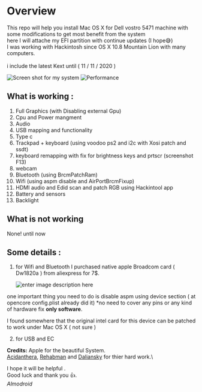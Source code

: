 ﻿# Overview
This repo will help you install Mac OS X for Dell vostro 5471 machine with some modifications to get most benefit from the system  
here I will attache my EFI partition with continue updates (I hope😅)  
I was working with Hackintosh since OS X 10.8 Mountain Lion with many computers.\
\
i include the latest Kext until ( 11 / 11 / 2020 )

![Screen shot for my system](https://raw.githubusercontent.com/almodroid/Dell-vostro-5471-hackintosh/main/Screenshot2.png)
![Performance](https://raw.githubusercontent.com/almodroid/Dell-vostro-5471-hackintosh/main/Screenshot1.png)
## What is working :
 1. Full Graphics (with Disabling external Gpu)
 2. Cpu and Power mangment
 3. Audio
 4. USB mapping and functionality
 5. Type c
 6. Trackpad + keyboard (using voodoo ps2 and i2c with Xosi patch and ssdt) 
 7.  keyboard remapping with fix for brightness keys and prtscr (screenshot F13)
 8.  webcam 
 9. Bluetooth (using BrcmPatchRam) 
 10. Wifi (using aspm disable and AirPortBrcmFixup)
 11. HDMI audio and Edid scan and patch RGB using Hackintool app
 12. Battery and sensors
 13. Backlight

## What is not working 
None! until now

## Some details :

1. for Wifi and Bluetooth I purchased native apple Broadcom card ( Dw1820a )
from aliexpress for 7$.
   
   ![enter image description here](https://osxlatitude.com/uploads/monthly_2019_05/DW1820A_CN-08PKF4.jpg.2f57e855741f3797816a71423155cbde.jpg)
 
 one important thing you need to do is disable aspm using device section ( at opencore config.plist already did it)
 *no need to cover any pins or any kind of hardware fix **only software**.

I found somewhere that the original intel card for this device can be patched to work under Mac OS X ( not sure )

2. for USB and EC
 
**Credits:** 
Apple for the beautiful System.\
[Acidanthera](https://github.com/acidanthera), [Rehabman](https://github.com/RehabMan) and [Daliansky](https://github.com/daliansky) for thier hard work.\

I hope it will be helpful .\
Good luck and thank you 👍.\
*Almodroid*
